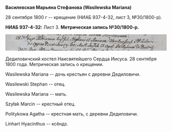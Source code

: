**Василевская Марьяна Стефанова (Wasilewska Mariana)**

28 сентября 1800 г -- крещение (НИАБ 937-4-32, лист 3, №30/1800-р).

**НИАБ 937-4-32:** Лист 3. **Метрическая запись №30/1800-р.**

![](./media/d71f5705a20448b0bf10ea86841fd229e9818814.png)

Дедиловичский костел Наисвятейшего Сердца Иисуса. 28 сентября 1800 года.
Метрическая запись о крещении.

Wasilewska Mariana -- дочь крестьян с деревни Дедиловичи.

Wasilewski Stephan -- отец.

Wasilewska Mariana -- мать.

Szyłak Marcin -- крестный отец.

Politykowa Agatha -- крестная мать, с деревни Дедиловичи.

Linhart Hyacinthus -- ксёндз.

